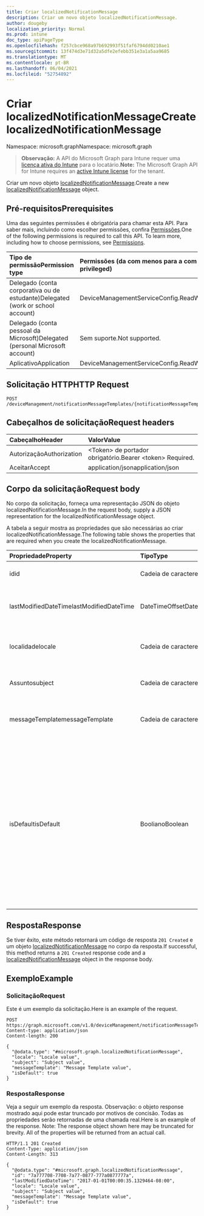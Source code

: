 ```yaml
---
title: Criar localizedNotificationMessage
description: Criar um novo objeto localizedNotificationMessage.
author: dougeby
localization_priority: Normal
ms.prod: intune
doc_type: apiPageType
ms.openlocfilehash: f257cbce968a97b692993f51faf6794dd0210ae1
ms.sourcegitcommit: 13f474d3e71d32a5dfe2efebb351e3a1a5aa9685
ms.translationtype: MT
ms.contentlocale: pt-BR
ms.lasthandoff: 06/04/2021
ms.locfileid: "52754892"
---
```

# <a name="create-localizednotificationmessage"></a><span data-ttu-id="ffd58-103">Criar localizedNotificationMessage</span><span class="sxs-lookup"><span data-stu-id="ffd58-103">Create localizedNotificationMessage</span></span>

<span data-ttu-id="ffd58-104">Namespace: microsoft.graph</span><span class="sxs-lookup"><span data-stu-id="ffd58-104">Namespace: microsoft.graph</span></span>

> <span data-ttu-id="ffd58-105">**Observação:** A API do Microsoft Graph para Intune requer uma [licença ativa do Intune](https://go.microsoft.com/fwlink/?linkid=839381) para o locatário.</span><span class="sxs-lookup"><span data-stu-id="ffd58-105">**Note:** The Microsoft Graph API for Intune requires an [active Intune license](https://go.microsoft.com/fwlink/?linkid=839381) for the tenant.</span></span>

<span data-ttu-id="ffd58-106">Criar um novo objeto [localizedNotificationMessage](../resources/intune-notification-localizednotificationmessage.md).</span><span class="sxs-lookup"><span data-stu-id="ffd58-106">Create a new [localizedNotificationMessage](../resources/intune-notification-localizednotificationmessage.md) object.</span></span>

## <a name="prerequisites"></a><span data-ttu-id="ffd58-107">Pré-requisitos</span><span class="sxs-lookup"><span data-stu-id="ffd58-107">Prerequisites</span></span>
<span data-ttu-id="ffd58-p101">Uma das seguintes permissões é obrigatória para chamar esta API. Para saber mais, incluindo como escolher permissões, confira [Permissões](/graph/permissions-reference).</span><span class="sxs-lookup"><span data-stu-id="ffd58-p101">One of the following permissions is required to call this API. To learn more, including how to choose permissions, see [Permissions](/graph/permissions-reference).</span></span>

|<span data-ttu-id="ffd58-110">Tipo de permissão</span><span class="sxs-lookup"><span data-stu-id="ffd58-110">Permission type</span></span>|<span data-ttu-id="ffd58-111">Permissões (da com menos para a com mais privilégios)</span><span class="sxs-lookup"><span data-stu-id="ffd58-111">Permissions (from least to most privileged)</span></span>|
|:---|:---|
|<span data-ttu-id="ffd58-112">Delegado (conta corporativa ou de estudante)</span><span class="sxs-lookup"><span data-stu-id="ffd58-112">Delegated (work or school account)</span></span>|<span data-ttu-id="ffd58-113">DeviceManagementServiceConfig.ReadWrite.All</span><span class="sxs-lookup"><span data-stu-id="ffd58-113">DeviceManagementServiceConfig.ReadWrite.All</span></span>|
|<span data-ttu-id="ffd58-114">Delegado (conta pessoal da Microsoft)</span><span class="sxs-lookup"><span data-stu-id="ffd58-114">Delegated (personal Microsoft account)</span></span>|<span data-ttu-id="ffd58-115">Sem suporte.</span><span class="sxs-lookup"><span data-stu-id="ffd58-115">Not supported.</span></span>|
|<span data-ttu-id="ffd58-116">Aplicativo</span><span class="sxs-lookup"><span data-stu-id="ffd58-116">Application</span></span>|<span data-ttu-id="ffd58-117">DeviceManagementServiceConfig.ReadWrite.All</span><span class="sxs-lookup"><span data-stu-id="ffd58-117">DeviceManagementServiceConfig.ReadWrite.All</span></span>|

## <a name="http-request"></a><span data-ttu-id="ffd58-118">Solicitação HTTP</span><span class="sxs-lookup"><span data-stu-id="ffd58-118">HTTP Request</span></span>
<!-- {
  "blockType": "ignored"
}
-->
``` http
POST /deviceManagement/notificationMessageTemplates/{notificationMessageTemplateId}/localizedNotificationMessages
```

## <a name="request-headers"></a><span data-ttu-id="ffd58-119">Cabeçalhos de solicitação</span><span class="sxs-lookup"><span data-stu-id="ffd58-119">Request headers</span></span>
|<span data-ttu-id="ffd58-120">Cabeçalho</span><span class="sxs-lookup"><span data-stu-id="ffd58-120">Header</span></span>|<span data-ttu-id="ffd58-121">Valor</span><span class="sxs-lookup"><span data-stu-id="ffd58-121">Value</span></span>|
|:---|:---|
|<span data-ttu-id="ffd58-122">Autorização</span><span class="sxs-lookup"><span data-stu-id="ffd58-122">Authorization</span></span>|<span data-ttu-id="ffd58-123">&lt;Token&gt; de portador obrigatório.</span><span class="sxs-lookup"><span data-stu-id="ffd58-123">Bearer &lt;token&gt; Required.</span></span>|
|<span data-ttu-id="ffd58-124">Aceitar</span><span class="sxs-lookup"><span data-stu-id="ffd58-124">Accept</span></span>|<span data-ttu-id="ffd58-125">application/json</span><span class="sxs-lookup"><span data-stu-id="ffd58-125">application/json</span></span>|

## <a name="request-body"></a><span data-ttu-id="ffd58-126">Corpo da solicitação</span><span class="sxs-lookup"><span data-stu-id="ffd58-126">Request body</span></span>
<span data-ttu-id="ffd58-127">No corpo da solicitação, forneça uma representação JSON do objeto localizedNotificationMessage.</span><span class="sxs-lookup"><span data-stu-id="ffd58-127">In the request body, supply a JSON representation for the localizedNotificationMessage object.</span></span>

<span data-ttu-id="ffd58-128">A tabela a seguir mostra as propriedades que são necessárias ao criar localizedNotificationMessage.</span><span class="sxs-lookup"><span data-stu-id="ffd58-128">The following table shows the properties that are required when you create the localizedNotificationMessage.</span></span>

|<span data-ttu-id="ffd58-129">Propriedade</span><span class="sxs-lookup"><span data-stu-id="ffd58-129">Property</span></span>|<span data-ttu-id="ffd58-130">Tipo</span><span class="sxs-lookup"><span data-stu-id="ffd58-130">Type</span></span>|<span data-ttu-id="ffd58-131">Descrição</span><span class="sxs-lookup"><span data-stu-id="ffd58-131">Description</span></span>|
|:---|:---|:---|
|<span data-ttu-id="ffd58-132">id</span><span class="sxs-lookup"><span data-stu-id="ffd58-132">id</span></span>|<span data-ttu-id="ffd58-133">Cadeia de caracteres</span><span class="sxs-lookup"><span data-stu-id="ffd58-133">String</span></span>|<span data-ttu-id="ffd58-134">Chave da entidade.</span><span class="sxs-lookup"><span data-stu-id="ffd58-134">Key of the entity.</span></span>|
|<span data-ttu-id="ffd58-135">lastModifiedDateTime</span><span class="sxs-lookup"><span data-stu-id="ffd58-135">lastModifiedDateTime</span></span>|<span data-ttu-id="ffd58-136">DateTimeOffset</span><span class="sxs-lookup"><span data-stu-id="ffd58-136">DateTimeOffset</span></span>|<span data-ttu-id="ffd58-137">DateTime da última modificação do objeto.</span><span class="sxs-lookup"><span data-stu-id="ffd58-137">DateTime the object was last modified.</span></span>|
|<span data-ttu-id="ffd58-138">localidade</span><span class="sxs-lookup"><span data-stu-id="ffd58-138">locale</span></span>|<span data-ttu-id="ffd58-139">Cadeia de caracteres</span><span class="sxs-lookup"><span data-stu-id="ffd58-139">String</span></span>|<span data-ttu-id="ffd58-140">A localidade para a qual esta mensagem se destina.</span><span class="sxs-lookup"><span data-stu-id="ffd58-140">The Locale for which this message is destined.</span></span>|
|<span data-ttu-id="ffd58-141">Assunto</span><span class="sxs-lookup"><span data-stu-id="ffd58-141">subject</span></span>|<span data-ttu-id="ffd58-142">Cadeia de caracteres</span><span class="sxs-lookup"><span data-stu-id="ffd58-142">String</span></span>|<span data-ttu-id="ffd58-143">O assunto do modelo da mensagem.</span><span class="sxs-lookup"><span data-stu-id="ffd58-143">The Message Template Subject.</span></span>|
|<span data-ttu-id="ffd58-144">messageTemplate</span><span class="sxs-lookup"><span data-stu-id="ffd58-144">messageTemplate</span></span>|<span data-ttu-id="ffd58-145">Cadeia de caracteres</span><span class="sxs-lookup"><span data-stu-id="ffd58-145">String</span></span>|<span data-ttu-id="ffd58-146">O conteúdo do modelo da mensagem.</span><span class="sxs-lookup"><span data-stu-id="ffd58-146">The Message Template content.</span></span>|
|<span data-ttu-id="ffd58-147">isDefault</span><span class="sxs-lookup"><span data-stu-id="ffd58-147">isDefault</span></span>|<span data-ttu-id="ffd58-148">Booliano</span><span class="sxs-lookup"><span data-stu-id="ffd58-148">Boolean</span></span>|<span data-ttu-id="ffd58-149">Sinaliza para indicar se esta é ou não a localidade padrão do fallback de idioma.</span><span class="sxs-lookup"><span data-stu-id="ffd58-149">Flag to indicate whether or not this is the default locale for language fallback.</span></span> <span data-ttu-id="ffd58-150">Esse sinalizador só pode ser definido.</span><span class="sxs-lookup"><span data-stu-id="ffd58-150">This flag can only be set.</span></span> <span data-ttu-id="ffd58-151">Para remover a definição, defina esta propriedade como verdadeira na outra Mensagem de notificação localizada.</span><span class="sxs-lookup"><span data-stu-id="ffd58-151">To unset, set this property to true on another Localized Notification Message.</span></span>|



## <a name="response"></a><span data-ttu-id="ffd58-152">Resposta</span><span class="sxs-lookup"><span data-stu-id="ffd58-152">Response</span></span>
<span data-ttu-id="ffd58-153">Se tiver êxito, este método retornará um código de resposta `201 Created` e um objeto [localizedNotificationMessage](../resources/intune-notification-localizednotificationmessage.md) no corpo da resposta.</span><span class="sxs-lookup"><span data-stu-id="ffd58-153">If successful, this method returns a `201 Created` response code and a [localizedNotificationMessage](../resources/intune-notification-localizednotificationmessage.md) object in the response body.</span></span>

## <a name="example"></a><span data-ttu-id="ffd58-154">Exemplo</span><span class="sxs-lookup"><span data-stu-id="ffd58-154">Example</span></span>

### <a name="request"></a><span data-ttu-id="ffd58-155">Solicitação</span><span class="sxs-lookup"><span data-stu-id="ffd58-155">Request</span></span>
<span data-ttu-id="ffd58-156">Este é um exemplo da solicitação.</span><span class="sxs-lookup"><span data-stu-id="ffd58-156">Here is an example of the request.</span></span>
``` http
POST https://graph.microsoft.com/v1.0/deviceManagement/notificationMessageTemplates/{notificationMessageTemplateId}/localizedNotificationMessages
Content-type: application/json
Content-length: 200

{
  "@odata.type": "#microsoft.graph.localizedNotificationMessage",
  "locale": "Locale value",
  "subject": "Subject value",
  "messageTemplate": "Message Template value",
  "isDefault": true
}
```

### <a name="response"></a><span data-ttu-id="ffd58-157">Resposta</span><span class="sxs-lookup"><span data-stu-id="ffd58-157">Response</span></span>
<span data-ttu-id="ffd58-p103">Veja a seguir um exemplo da resposta. Observação: o objeto response mostrado aqui pode estar truncado por motivos de concisão. Todas as propriedades serão retornadas de uma chamada real.</span><span class="sxs-lookup"><span data-stu-id="ffd58-p103">Here is an example of the response. Note: The response object shown here may be truncated for brevity. All of the properties will be returned from an actual call.</span></span>
``` http
HTTP/1.1 201 Created
Content-Type: application/json
Content-Length: 313

{
  "@odata.type": "#microsoft.graph.localizedNotificationMessage",
  "id": "7a777708-7708-7a77-0877-777a0877777a",
  "lastModifiedDateTime": "2017-01-01T00:00:35.1329464-08:00",
  "locale": "Locale value",
  "subject": "Subject value",
  "messageTemplate": "Message Template value",
  "isDefault": true
}
```




